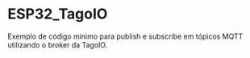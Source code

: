 # ESP32_TagoIO
Exemplo de código mínimo para publish e subscribe em tópicos MQTT utilizando o broker da TagoIO.
